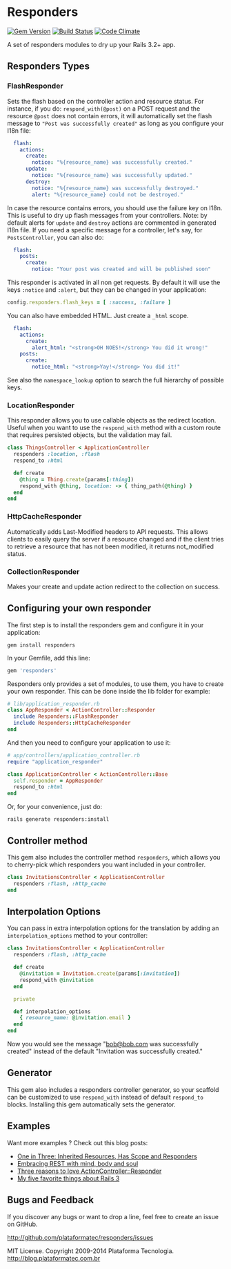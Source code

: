# Responders

[![Gem Version](https://fury-badge.herokuapp.com/rb/responders.png)](http://badge.fury.io/rb/responders)
[![Build Status](https://api.travis-ci.org/plataformatec/responders.png?branch=master)](http://travis-ci.org/plataformatec/responders)
[![Code Climate](https://codeclimate.com/github/plataformatec/responders.png)](https://codeclimate.com/github/plataformatec/responders)

A set of responders modules to dry up your Rails 3.2+ app.

## Responders Types

### FlashResponder

Sets the flash based on the controller action and resource status.
For instance, if you do: `respond_with(@post)` on a POST request and the resource `@post`
does not contain errors, it will automatically set the flash message to
`"Post was successfully created"` as long as you configure your I18n file:

```yaml
  flash:
    actions:
      create:
        notice: "%{resource_name} was successfully created."
      update:
        notice: "%{resource_name} was successfully updated."
      destroy:
        notice: "%{resource_name} was successfully destroyed."
        alert: "%{resource_name} could not be destroyed."
```

In case the resource contains errors, you should use the failure key on I18n. This is
useful to dry up flash messages from your controllers. Note: by default alerts for `update`
and `destroy` actions are commented in generated I18n file. If you need a specific message
for a controller, let's say, for `PostsController`, you can also do:

```yaml
  flash:
    posts:
      create:
        notice: "Your post was created and will be published soon"
```

This responder is activated in all non get requests. By default it will use the keys
`:notice` and `:alert`, but they can be changed in your application:

```ruby
config.responders.flash_keys = [ :success, :failure ]
```

You can also have embedded HTML. Just create a `_html` scope.

```yaml
  flash:
    actions:
      create:
        alert_html: "<strong>OH NOES!</strong> You did it wrong!"
    posts:
      create:
        notice_html: "<strong>Yay!</strong> You did it!"
```

See also the `namespace_lookup` option to search the full hierarchy of possible keys.

### LocationResponder

This responder allows you to use callable objects as the redirect location.
Useful when you want to use the `respond_with` method with
a custom route that requires persisted objects, but the validation may fail.

```ruby
class ThingsController < ApplicationController
  responders :location, :flash
  respond_to :html

  def create
    @thing = Thing.create(params[:thing])
    respond_with @thing, location: -> { thing_path(@thing) }
  end
end
```

### HttpCacheResponder

Automatically adds Last-Modified headers to API requests. This
allows clients to easily query the server if a resource changed and if the client tries
to retrieve a resource that has not been modified, it returns not_modified status.

### CollectionResponder

Makes your create and update action redirect to the collection on success.

## Configuring your own responder

The first step is to install the responders gem and configure it in your application:

```console
gem install responders
```

In your Gemfile, add this line:

```ruby
gem 'responders'
```

Responders only provides a set of modules, to use them, you have to create your own
responder. This can be done inside the lib folder for example:

```ruby
# lib/application_responder.rb
class AppResponder < ActionController::Responder
  include Responders::FlashResponder
  include Responders::HttpCacheResponder
end
```

And then you need to configure your application to use it:

```ruby
# app/controllers/application_controller.rb
require "application_responder"

class ApplicationController < ActionController::Base
  self.responder = AppResponder
  respond_to :html
end
```

Or, for your convenience, just do:

```console
rails generate responders:install
```

## Controller method

This gem also includes the controller method `responders`, which allows you to cherry-pick which
responders you want included in your controller.

```ruby
class InvitationsController < ApplicationController
  responders :flash, :http_cache
end
```

## Interpolation Options

You can pass in extra interpolation options for the translation by adding an `interpolation_options` method to your controller:

```ruby
class InvitationsController < ApplicationController
  responders :flash, :http_cache

  def create
    @invitation = Invitation.create(params[:invitation])
    respond_with @invitation
  end

  private

  def interpolation_options
    { resource_name: @invitation.email }
  end
end
```

Now you would see the message "bob@bob.com was successfully created" instead of the default "Invitation was successfully created."

## Generator

This gem also includes a responders controller generator, so your scaffold can be customized
to use `respond_with` instead of default `respond_to` blocks. Installing this gem automatically
sets the generator.

## Examples

Want more examples ? Check out this blog posts:

* [One in Three: Inherited Resources, Has Scope and Responders](http://blog.plataformatec.com.br/2009/12/one-in-three-inherited-resources-has-scope-and-responders/)
* [Embracing REST with mind, body and soul](http://blog.plataformatec.com.br/2009/08/embracing-rest-with-mind-body-and-soul/)
* [Three reasons to love ActionController::Responder](http://weblog.rubyonrails.org/2009/8/31/three-reasons-love-responder/)
* [My five favorite things about Rails 3](http://www.engineyard.com/blog/2009/my-five-favorite-things-about-rails-3/)

## Bugs and Feedback

If you discover any bugs or want to drop a line, feel free to create an issue on GitHub.

http://github.com/plataformatec/responders/issues

MIT License. Copyright 2009-2014 Plataforma Tecnologia. http://blog.plataformatec.com.br
